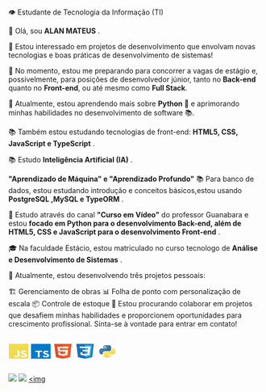 👁 Estudante de Tecnologia da Informação (TI)

👋 Olá, sou **ALAN MATEUS** .

👀 Estou interessado em projetos de desenvolvimento que envolvam novas tecnologias e boas práticas de desenvolvimento de sistemas!

👀 No momento, estou me preparando para concorrer a vagas de estágio e, possivelmente, para posições de desenvolvedor júnior, tanto no **Back-end** quanto no **Front-end**, ou até mesmo como **Full Stack**.

🌱 Atualmente, estou aprendendo mais sobre **Python 🐍** e aprimorando minhas habilidades no desenvolvimento de software 📚.

📚 Também estou estudando tecnologias de front-end: **HTML5, CSS, JavaScript e TypeScript** .

📚 Estudo **Inteligência Artificial (IA)** .

**"Aprendizado de Máquina" e "Aprendizado Profundo"**
📚 Para banco de dados, estou estudando introdução e conceitos básicos,estou usando **PostgreSQL ,MySQL e TypeORM** .

🎥 Estudo através do canal **"Curso em Vídeo"** do professor Guanabara e estou **focado em Python para o desenvolvimento Back-end, além de HTML5, CSS e JavaScript para o desenvolvimento Front-end** .

🎓 Na faculdade Estácio, estou matriculado no curso tecnologo de **Análise e Desenvolvimento de Sistemas** .

💼 Atualmente, estou desenvolvendo três projetos pessoais:

🏗 Gerenciamento de obras
📊 Folha de ponto com personalização de escala
📦 Controle de estoque
💞 Estou procurando colaborar em projetos que desafiem minhas habilidades e proporcionem oportunidades para crescimento profissional. Sinta-se à vontade para entrar em contato!

<div style="display: inline_block"><br>
  <img align="center" alt="Alan-Js" height="30" width="40" src="https://raw.githubusercontent.com/devicons/devicon/master/icons/javascript/javascript-plain.svg">
  <img align="center" alt="Alan-Ts" height="30" width="40" src="https://raw.githubusercontent.com/devicons/devicon/master/icons/typescript/typescript-plain.svg">
  <img align="center" alt="Alan-HTML" height="30" width="40" src="https://raw.githubusercontent.com/devicons/devicon/master/icons/html5/html5-original.svg">
  <img align="center" alt="Alan-CSS" height="30" width="40" src="https://raw.githubusercontent.com/devicons/devicon/master/icons/css3/css3-original.svg">
  <img align="center" alt="Alan-Python" height="30" width="40" src="https://raw.githubusercontent.com/devicons/devicon/master/icons/python/python-original.svg">
</div>
  
##

<div>

<div> 

  <a href="https://instagram.com/alan.s.mateus" target="_blank"><img src="https://img.shields.io/badge/-Instagram-%23E4405F?style=for-the-badge&logo=instagram&logoColor=white" target="_blank"></a>
  <a href = "mailto:alandesouzasilva04@gmail.com"><img src="https://img.shields.io/badge/-Gmail-%23333?style=for-the-badge&logo=gmail&logoColor=white" target="_blank"></a>
  <a href="https://www.linkedin.com/in/alan-souza-7a016627" target="_blank"><img 
  
</div>



</div>
  
